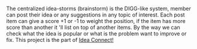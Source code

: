 The centralized idea-storms (brainstorm) is the DIGG-like system, member can post their idea or any suggestions in any topic of interest. Each post item can give a score +1 or -1 to weight the position, if the item has more score than another it 'll list on top of another items. By the way we can check what the idea is popular or what is the problem want to improve or fix. This project is the part of [Idea Connect!](http://innovative.ideaconnect.co.cc)